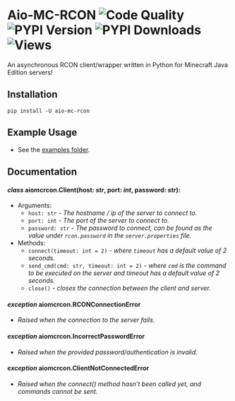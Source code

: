 # Aio-MC-RCON ![Code Quality](https://www.codefactor.io/repository/github/iapetus-11/aio-mc-rcon/badge) ![PYPI Version](https://img.shields.io/pypi/v/aio-mc-rcon.svg) ![PYPI Downloads](https://img.shields.io/pypi/dw/aio-mc-rcon?color=0FAE6E) ![Views](https://api.ghprofile.me/view?username=iapetus-11.aio-mc-rcon&color=0FAE6E&label=views&style=flat)
An asynchronous RCON client/wrapper written in Python for Minecraft Java Edition servers!

## Installation
```
pip install -U aio-mc-rcon
```

## Example Usage
- See the [examples folder](examples).

## Documentation
#### *class* aiomcrcon.**Client**(host: *str*, port: *int*, password: *str*):
- Arguments:
  - `host: str` - *The hostname / ip of the server to connect to.*
  - `port: int` - *The port of the server to connect to.*
  - `password: str` - *The password to connect, can be found as the value under `rcon.password` in the `server.properties` file.*
- Methods:
  - `connect(timeout: int = 2)` - *where `timeout` has a default value of 2 seconds.*
  - `send_cmd(cmd: str, timeout: int = 2)` - *where `cmd` is the command to be executed on the server and timeout has a default value of 2 seconds.*
  - `close()` - *closes the connection between the client and server.*

#### *exception* aiomcrcon.**RCONConnectionError**
- *Raised when the connection to the server fails.*

#### *exception* aiomcrcon.**IncorrectPasswordError**
- *Raised when the provided password/authentication is invalid.*

#### *exception* aiomcrcon.**ClientNotConnectedError**
- *Raised when the connect() method hasn't been called yet, and commands cannot be sent.*
